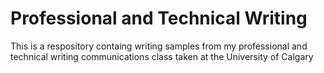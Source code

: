 # Professional and Technical Writing

This is a respository containg writing samples from my professional and technical writing communications class taken at the University of Calgary

